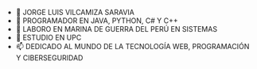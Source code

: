 - 👋 JORGE LUIS VILCAMIZA SARAVIA
- 👀 PROGRAMADOR EN JAVA, PYTHON, C# Y C++
- 🌱 LABORO EN MARINA DE GUERRA DEL PERÚ EN SISTEMAS
- 💞️ ESTUDIO EN UPC
- 📫 DEDICADO AL MUNDO DE LA TECNOLOGÍA WEB, PROGRAMACIÓN Y CIBERSEGURIDAD

